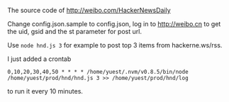 The source code of http://weibo.com/HackerNewsDaily

Change config.json.sample to config.json, log in to http://weibo.cn to get the uid, gsid and the st parameter for post url.

Use `node hnd.js 3` for example to post top 3 items from hackerne.ws/rss.

I just added a crontab

    0,10,20,30,40,50 * * * * /home/yuest/.nvm/v0.8.5/bin/node /home/yuest/prod/hnd/hnd.js 3 >> /home/yuest/prod/hnd/log

to run it every 10 minutes.